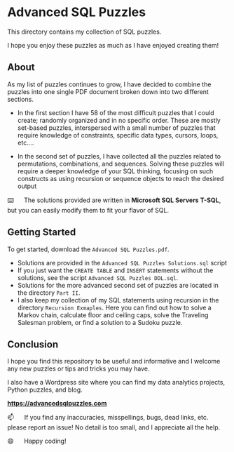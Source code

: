 
# Advanced SQL Puzzles

This directory contains my collection of SQL puzzles.

I hope you enjoy these puzzles as much as I have enjoyed creating them!

## About

As my list of puzzles continues to grow, I have decided to combine the puzzles into one single PDF document broken down into two different sections.

*  In the first section I have 58 of the most difficult puzzles that I could create; randomly organized and in no specific order.  These are mostly set-based puzzles, interspersed with a small number of puzzles that require knowledge of constraints, specific data types, cursors, loops, etc....

*  In the second set of puzzles, I have collected all the puzzles related to permutations, combinations, and sequences. Solving these puzzles will require a deeper knowledge of your SQL thinking, focusing on such constructs as using recursion or sequence objects to reach the desired output

:keyboard:&nbsp;&nbsp;&nbsp;&nbsp;&nbsp;&nbsp;The solutions provided are written in **Microsoft SQL Servers T-SQL**, but you can easily modify them to fit your flavor of SQL.

## Getting Started

To get started, download the `Advanced SQL Puzzles.pdf`. 

*  Solutions are provided in the `Advanced SQL Puzzles Solutions.sql` script
*  If you just want the `CREATE TABLE` and `INSERT` statements without the solutions, see the script `Advanced SQL Puzzles DDL.sql`.
*  Solutions for the more advanced second set of puzzles are located in the directory `Part II`.
*  I also keep my collection of my SQL statements using recursion in the directory `Recursion Exmaples`.  Here you can find out how to solve a Markov chain, calculate floor and ceiling caps, solve the Traveling Salesman problem, or find a solution to a Sudoku puzzle.


## Conclusion
I hope you find this repository to be useful and informative and I welcome any new puzzles or tips and tricks you may have.  

I also have a Wordpress site where you can find my data analytics projects, Python puzzles, and blog.    

**https://advancedsqlpuzzles.com**  

:mailbox:&nbsp;&nbsp;&nbsp;&nbsp;&nbsp;&nbsp;If you find any inaccuracies, misspellings, bugs, dead links, etc. please report an issue!  No detail is too small, and I appreciate all the help.

:smile:&nbsp;&nbsp;&nbsp;&nbsp;&nbsp;&nbsp;Happy coding!

